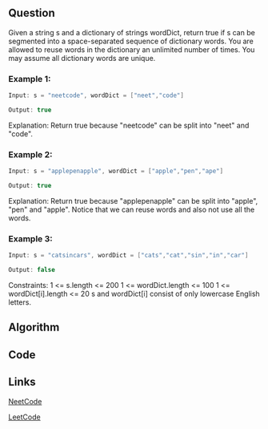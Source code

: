## Question
Given a string s and a dictionary of strings wordDict, return true if s can be segmented into a space-separated sequence of dictionary words.
You are allowed to reuse words in the dictionary an unlimited number of times. You may assume all dictionary words are unique.
### Example 1:


```java
Input: s = "neetcode", wordDict = ["neet","code"]

Output: true

```
Explanation: Return true because "neetcode" can be split into "neet" and "code".
### Example 2:


```java
Input: s = "applepenapple", wordDict = ["apple","pen","ape"]

Output: true

```
Explanation: Return true because "applepenapple" can be split into "apple", "pen" and "apple". Notice that we can reuse words and also not use all the words.
### Example 3:


```java
Input: s = "catsincars", wordDict = ["cats","cat","sin","in","car"]

Output: false

```
Constraints:
1 <= s.length <= 200
1 <= wordDict.length <= 100
1 <= wordDict[i].length <= 20
s and wordDict[i] consist of only lowercase English letters.


## Algorithm

## Code

## Links

[NeetCode](https://neetcode.io/problems/word-break)

[LeetCode](https://leetcode.com/problems/word-break)
